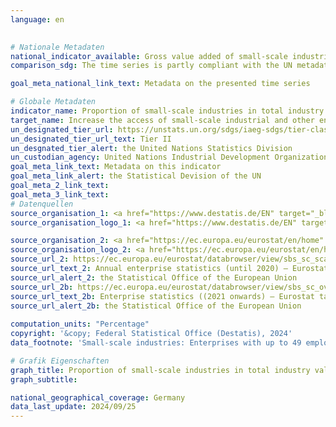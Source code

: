 ```yaml
---
language: en
    

# Nationale Metadaten    
national_indicator_available: Gross value added of small-scale industries in manufacturing    
comparison_sdg: The time series is partly compliant with the UN metadata.    

goal_meta_national_link_text: Metadata on the presented time series    

# Globale Metadaten    
indicator_name: Proportion of small-scale industries in total industry value added    
target_name: Increase the access of small-scale industrial and other enterprises, in particular in developing countries, to financial services, including affordable credit, and their integration into value chains and markets    
un_designated_tier_url: https://unstats.un.org/sdgs/iaeg-sdgs/tier-classification/    
un_designated_tier_url_text: Tier II    
un_desgnated_tier_alert: the United Nations Statistics Division    
un_custodian_agency: United Nations Industrial Development Organization (UNIDO)    
goal_meta_link_text: Metadata on this indicator    
goal_meta_link_alert: the Statistical Devision of the UN    
goal_meta_2_link_text:     
goal_meta_3_link_text:         
# Datenquellen
source_organisation_1: <a href="https://www.destatis.de/EN" target="_blank" title="Click here to go to the website of the organisation Federal Statistical Office (Destatis)."> Federal Statistical Office (Destatis) </a>
source_organisation_logo_1: <a href="https://www.destatis.de/EN" target="_blank"><img src="https://sdg-indikatoren.de/public/OrgImgEn/destatis.png" alt="Logo destatis" style="height:60px; width:148px"/></a>

source_organisation_2: <a href="https://ec.europa.eu/eurostat/en/home" target="_blank" onclick="return confirm_alert('the Statistical Office of the European Union','En');" title="Click here to go to the website of the organisation Statistical office of the European Union (Eurostat)."> Statistical office of the European Union (Eurostat) </a>
source_organisation_logo_2: <a href="https://ec.europa.eu/eurostat/en/home" target="_blank" onclick="return confirm_alert('the Statistical Office of the European Union','En');"><img src="https://sdg-indikatoren.de/public/OrgImgEn/eurostat.png" alt="Logo eurostat" style="height:60px; width:148px"/></a>
source_url_2: https://ec.europa.eu/eurostat/databrowser/view/sbs_sc_sca_r2/default/table?lang=en
source_url_text_2: Annual enterprise statistics (until 2020) – Eurostat table [sbs_sc_sca_r2]
source_url_alert_2: the Statistical Office of the European Union
source_url_2b: https://ec.europa.eu/eurostat/databrowser/view/sbs_sc_ovw__custom_9780076/default/table?lang=en
source_url_text_2b: Enterprise statistics ((2021 onwards) – Eurostat table [sbs_sc_ovw]
source_url_alert_2b: the Statistical Office of the European Union
    
computation_units: "Percentage"    
copyright: '&copy; Federal Statistical Office (Destatis), 2024'    
data_footnote: 'Small-scale industries: Enterprises with up to 49 employees and a turnover of up to 10 million euros.'    

# Grafik Eigenschaften    
graph_title: Proportion of small-scale industries in total industry value added
graph_subtitle:     

national_geographical_coverage: Germany    
data_last_update: 2024/09/25    
---
```


<span></span>